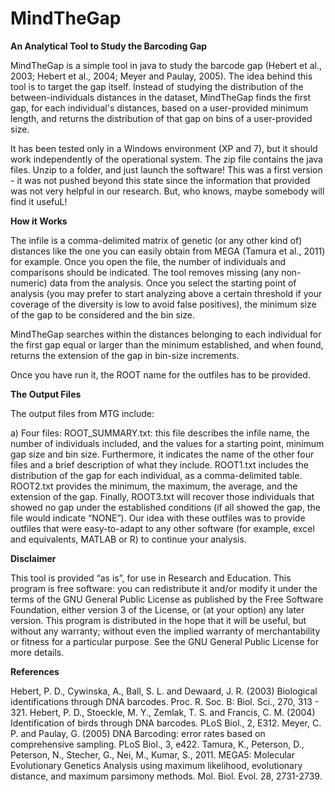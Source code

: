 # MindTheGap

<b>An Analytical Tool to Study the Barcoding Gap</b>

MindTheGap is a simple tool in java to study the barcode gap (Hebert et al., 2003; Hebert et al., 2004; Meyer and Paulay, 2005). The idea behind this tool is to target the gap itself. Instead of studying the distribution of the between-individuals distances in the dataset, MindTheGap finds the first gap, for each individual's distances, based on a user-provided minimum length, and returns the distribution of that gap on bins of a user-provided size.

It has been tested only in a Windows environment (XP and 7), but it should work independently of the operational system. The zip file contains the java files. Unzip to a folder, and just launch the software! This was a first version - it was not pushed beyond this state since the information that provided was not very helpful in our research. But, who knows, maybe somebody will find it usefuL!

<b>How it Works</b>

The infile is a comma-delimited matrix of genetic (or any other kind of) distances like the one you can easily obtain from MEGA (Tamura et al., 2011) for example. Once you open the file, the number of individuals and comparisons should be indicated. The tool removes missing (any non-numeric) data from the analysis. Once you select the starting point of analysis (you may prefer to start analyzing above a certain threshold if your coverage of the diversity is low to avoid false positives), the minimum size of the gap to be considered and the bin size.

MindTheGap searches within the distances belonging to each individual for the first gap equal or larger than the minimum established, and when found, returns the extension of the gap in bin-size increments.

Once you have run it, the ROOT name for the outfiles has to be provided.

<b>The Output Files</b>

The output files from MTG include:

a) Four files: ROOT_SUMMARY.txt: this file describes the infile name, the number of individuals included, and the values for a starting point, minimum gap size and bin size. Furthermore, it indicates the name of the other four files and a brief description of what they include. ROOT1.txt includes the distribution of the gap for each individual, as a comma-delimited table. ROOT2.txt provides the minimum, the maximum, the average, and the extension of the gap. Finally, ROOT3.txt will recover those individuals that showed no gap under the established conditions (if all showed the gap, the file would indicate “NONE”). Our idea with these outfiles was to provide outfiles that were easy-to-adapt to any other software (for example, excel and equivalents, MATLAB or R) to continue your analysis.

<b>Disclaimer</b>

This tool is provided “as is”, for use in Research and Education. This program is free software: you can redistribute it and/or modify it under the terms of the GNU General Public License as published by the Free Software Foundation, either version 3 of the License, or (at your option) any later version. This program is distributed in the hope that it will be useful, but without any warranty; without even the implied warranty of merchantability or fitness for a particular purpose.  See the GNU General Public License for more details.

<b>References</b>

Hebert, P. D., Cywinska, A., Ball, S. L. and Dewaard, J. R. (2003) Biological identifications through DNA barcodes. Proc. R. Soc. B: Biol. Sci., 270, 313 - 321.
Hebert, P. D., Stoeckle, M. Y., Zemlak, T. S. and Francis, C. M. (2004) Identification of birds through DNA barcodes. PLoS Biol., 2, E312.
Meyer, C. P. and Paulay, G. (2005) DNA Barcoding: error rates based on comprehensive sampling. PLoS Biol., 3, e422.
Tamura, K., Peterson, D., Peterson, N., Stecher, G., Nei, M., Kumar, S., 2011. MEGA5: Molecular Evolutionary Genetics Analysis using maximum likelihood, evolutionary distance, and maximum parsimony methods. Mol. Biol. Evol. 28, 2731-2739.
